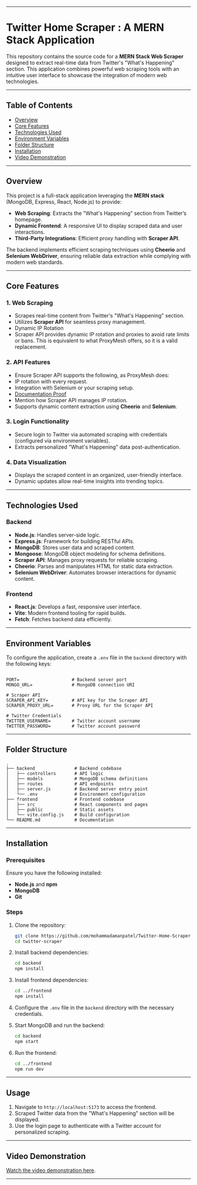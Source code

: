 
---

# Twitter Home Scraper : A MERN Stack Application

This repository contains the source code for a **MERN Stack Web Scraper** designed to extract real-time data from Twitter's "What's Happening" section. This application combines powerful web scraping tools with an intuitive user interface to showcase the integration of modern web technologies.

---

## Table of Contents
- [Overview](#overview)
- [Core Features](#core-features)
- [Technologies Used](#technologies-used)
- [Environment Variables](#environment-variables)
- [Folder Structure](#folder-structure)
- [Installation](#installation)
- [Video Demonstration](#video-demonstration)

---

## Overview

This project is a full-stack application leveraging the **MERN stack** (MongoDB, Express, React, Node.js) to provide:
- **Web Scraping**: Extracts the "What's Happening" section from Twitter’s homepage.
- **Dynamic Frontend**: A responsive UI to display scraped data and user interactions.
- **Third-Party Integrations**: Efficient proxy handling with **Scraper API**.

The backend implements efficient scraping techniques using **Cheerio** and **Selenium WebDriver**, ensuring reliable data extraction while complying with modern web standards.

---

## Core Features

### 1. **Web Scraping**
- Scrapes real-time content from Twitter's "What's Happening" section.
- Utilizes **Scraper API** for seamless proxy management.
- Dynamic IP Rotation
- Scraper API provides dynamic IP rotation and proxies to avoid rate limits or bans. This is equivalent to what ProxyMesh offers, so it is a valid replacement.

### 2. **API Features**
- Ensure Scraper API supports the following, as ProxyMesh does:
- IP rotation with every request.
- Integration with Selenium or your scraping setup.
- [Documentation Proof](https://docs.scraperapi.com/nodejs)
- Mention how Scraper API manages IP rotation.
- Supports dynamic content extraction using **Cheerio** and **Selenium**.

### 3. **Login Functionality**
- Secure login to Twitter via automated scraping with credentials (configured via environment variables).
- Extracts personalized "What's Happening" data post-authentication.

### 4. **Data Visualization**
- Displays the scraped content in an organized, user-friendly interface.
- Dynamic updates allow real-time insights into trending topics.

---

## Technologies Used

### Backend
- **Node.js**: Handles server-side logic.
- **Express.js**: Framework for building RESTful APIs.
- **MongoDB**: Stores user data and scraped content.
- **Mongoose**: MongoDB object modeling for schema definitions.
- **Scraper API**: Manages proxy requests for reliable scraping.
- **Cheerio**: Parses and manipulates HTML for static data extraction.
- **Selenium WebDriver**: Automates browser interactions for dynamic content.

### Frontend
- **React.js**: Develops a fast, responsive user interface.
- **Vite**: Modern frontend tooling for rapid builds.
- **Fetch**: Fetches backend data efficiently.
---

## Environment Variables

To configure the application, create a `.env` file in the `backend` directory with the following keys:

```env

PORT=                    # Backend server port
MONGO_URL=               # MongoDB connection URI

# Scraper API
SCRAPER_API_KEY=         # API key for the Scraper API
SCRAPER_PROXY_URL=       # Proxy URL for the Scraper API

# Twitter Credentials
TWITTER_USERNAME=        # Twitter account username
TWITTER_PASSWORD=        # Twitter account password

```

---

## Folder Structure

```
.
├── backend               # Backend codebase
│   ├── controllers       # API logic
│   ├── models            # MongoDB schema definitions
│   ├── routes            # API endpoints
│   ├── server.js         # Backend server entry point
│   └── .env              # Environment configuration
├── frontend              # Frontend codebase
│   ├── src               # React components and pages
│   ├── public            # Static assets
│   └── vite.config.js    # Build configuration
└── README.md             # Documentation
```

---

## Installation

### Prerequisites
Ensure you have the following installed:
- **Node.js** and **npm**
- **MongoDB**
- **Git**

### Steps
1. Clone the repository:
   ```bash
   git clone https://github.com/mohammadamanpatel/Twitter-Home-Scraper
   cd twitter-scraper
   ```

2. Install backend dependencies:
   ```bash
   cd backend
   npm install
   ```

3. Install frontend dependencies:
   ```bash
   cd ../frontend
   npm install
   ```

4. Configure the `.env` file in the `backend` directory with the necessary credentials.

5. Start MongoDB and run the backend:
   ```bash
   cd backend
   npm start
   ```

6. Run the frontend:
   ```bash
   cd ../frontend
   npm run dev
   ```

---

## Usage

1. Navigate to `http://localhost:5173` to access the frontend.
2. Scraped Twitter data from the "What's Happening" section will be displayed.
3. Use the login page to authenticate with a Twitter account for personalized scraping.

---


## Video Demonstration
[Watch the video demonstration here](https://drive.google.com/file/d/1Wzwa2MTcQpSEmFBOpVM2r2wDNrUZmIxs/view?usp=sharing).

---
